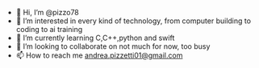- 👋 Hi, I’m @pizzo78
- 👀 I’m interested in every kind of technology, from computer building to coding to ai training
- 🌱 I’m currently learning C,C++,python and swift
- 💞️ I’m looking to collaborate on not much for now, too busy
- 📫 How to reach me andrea.pizzetti01@gmail.com

<!---
pizzo78/pizzo78 is a ✨ special ✨ repository because its `README.md` (this file) appears on your GitHub profile.
You can click the Preview link to take a look at your changes.
--->
